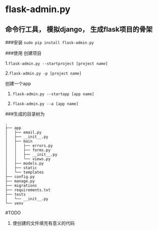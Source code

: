 # flask-admin.py 
## 命令行工具， 模拟django， 生成flask项目的骨架

###安装
`sudo pip install flask-admin.py`

###使用
创建项目 

1.`flask-admin.py --startproject [project name]`
        
2.`flask-admin.py -p [project name]`

创建一个app 

1. `flask-admin.py --startapp [app name]`

2. `flask-admin.py --a [app name]`


###生成的目录树为


    .
    ├── app
    │   ├── email.py
    │   ├── __init__.py
    │   ├── main
    │   │   ├── errors.py
    │   │   ├── forms.py
    │   │   ├── __init__.py
    │   │   └── views.py
    │   ├── models.py
    │   ├── static
    │   └── templates
    ├── config.py
    ├── manage.py
    ├── migrations
    ├── requirements.txt
    ├── tests
    │   └── __init__.py
    └── venv


#TODO

1. 使创建的文件填充有意义的代码
